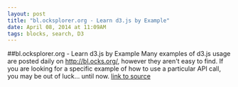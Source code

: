 ```yaml
---
layout: post
title: "bl.ocksplorer.org - Learn d3.js by Example"
date: April 08, 2014 at 11:09AM
tags: blocks, search, D3
---
```

##bl.ocksplorer.org - Learn d3.js by Example
Many examples of d3.js usage are posted daily on http://bl.ocks.org/, however they aren't easy to find. If you are looking for a specific example of how to use a particular API call, you may be out of luck... until now.
[link to source](http://ift.tt/QXwo6u) 
